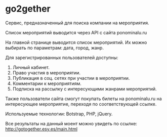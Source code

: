 # go2gether
Сервис, предназначенный для поиска компании на мероприятия. 

Список мероприятий выводится через API c сайта ponominalu.ru

На главной странице выводится список мероприятий. Их можно выбирать по параметрам: дата, город, жанр.

Для зарегистрированных пользователей доступны: 

1. Личный кабинет.
2. Право участия в мероприятии.
3. Публикация в соц. сетях при участии в мероприятии.
4. Комментарии к мероприятиям.
5. Подписка на рассылку с интересующими жанрами мероприятий.

Также пользователи сайта смогут покупать билеты на ponominalu.ru на интересующее мероприятие, переходя по соответствующей ссылке. 

Используемые технологии: Botstrap, PHP, jQuery.

Все результаты на данный моент можно увидеть по ссылке: http://gotogether.esy.es/main.html
